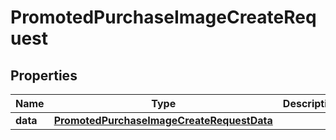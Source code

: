 

# PromotedPurchaseImageCreateRequest


## Properties

| Name | Type | Description | Notes |
|------------ | ------------- | ------------- | -------------|
|**data** | [**PromotedPurchaseImageCreateRequestData**](PromotedPurchaseImageCreateRequestData.md) |  |  |



